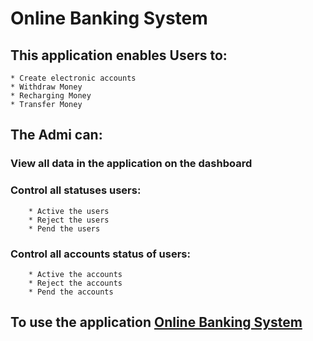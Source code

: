 # Online Banking System

## This application enables Users to:

    * Create electronic accounts
    * Withdraw Money
    * Recharging Money
    * Transfer Money

## The Admi can:

### View all data in the application on the dashboard

### Control all statuses users:

        * Active the users
        * Reject the users
        * Pend the users

### Control all accounts status of users:

        * Active the accounts
        * Reject the accounts
        * Pend the accounts

## To use the application [Online Banking System](https://online-banking-system1.herokuapp.com)
